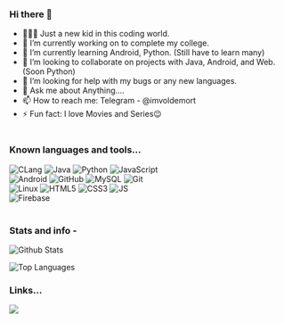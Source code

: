 ### Hi there 👋
- 🙋🏽‍♂️ Just a new kid in this coding world.
- 🔭 I’m currently working on to complete my college.
- 🌱 I’m currently learning Android, Python. (Still have to learn many)
- 👯 I’m looking to collaborate on projects with Java, Android, and Web. (Soon Python)
- 🤔 I’m looking for help with my bugs or any new languages.
- 💬 Ask me about Anything....
- 📫 How to reach me: Telegram - @imvoldemort
- ⚡ Fun fact: I love Movies and Series😉
</br> </br>

### Known languages and tools...
![CLang](https://img.shields.io/badge/Clang-black.svg?style=for-the-badge&logo=C&labelColor=black)
![Java](https://img.shields.io/badge/Java-black.svg?style=for-the-badge&logo=Java&labelColor=black)
![Python](https://img.shields.io/badge/Python-black.svg?style=for-the-badge&logo=Python&labelColor=black)
![JavaScript](https://img.shields.io/badge/JavaScript-black.svg?style=for-the-badge&logo=Javascript&labelColor=black)
</br>
![Android](https://img.shields.io/badge/Android-black.svg?style=for-the-badge&logo=Android&labelColor=black)
![GitHub](https://img.shields.io/badge/Github-black.svg?style=for-the-badge&logo=Github&labelColor=black)
![MySQL](https://img.shields.io/badge/MySQL-black.svg?style=for-the-badge&logo=MySQL&labelColor=black)
![Git](https://img.shields.io/badge/Git-black.svg?style=for-the-badge&logo=Git&labelColor=black)
</br>
![Linux](https://img.shields.io/badge/Linux-black.svg?style=for-the-badge&logo=Linux&labelColor=black)
![HTML5](https://img.shields.io/badge/html5-black.svg?style=for-the-badge&logo=html5&labelColor=black)
![CSS3](https://img.shields.io/badge/css3-black.svg?style=for-the-badge&logo=css3&labelColor=black)
![JS](https://img.shields.io/badge/javascript-black.svg?style=for-the-badge&logo=javascript&labelColor=black)
</br>
![Firebase](https://img.shields.io/badge/Firebase-black.svg?style=for-the-badge&logo=Firebase&labelColor=black)
</br>
</br>
### Stats and info -
![Github Stats](https://github-readme-stats.vercel.app/api?username=SandeepUrankar&show_icons=true&count_private=true&include_all_commits=true)

![Top Languages](https://github-readme-stats.vercel.app/api/top-langs/?username=SandeepUrankar&langs_count=10&layout=compact)

### Links...

<a href="http://telegram.dog/imvoldemort"><img src="https://img.shields.io/badge/-Telegram-0088cc?style=for-the-badge&logo=Telegram&logoColor=white"></a>

